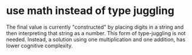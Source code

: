 # use math instead of type juggling

The final value is currently "constructed" by placing digits in a string and
then interpreting that string as a number. This form of type-juggling is not
needed. Instead, a solution using one multiplication and one addition, has
lower cognitive complexity.
